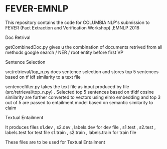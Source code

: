 # FEVER-EMNLP
This repository contains the code for COLUMBIA NLP's submission to FEVER (Fact Extraction and Verification Workshop) ,EMNLP 2018

Doc Retrival

getCombinedDoc.py gives u the combination of documents retrived from all methods google search / NER / root entity before first VP


Sentence Selection

src/retrieval/top_n.py does sentence selection and stores top 5 sentences based on tf idf similarity to a text file

sentencefilter.py takes the text file as input produced by file (src/retrieval/top_n.py) . Selected top 5 sentences based on  tfidf cosine similarity  are further converted to vectors using  elmo embedding and top 3 out of 5 are passed to entailment model based on semantic similarity to claim


Textual Entailment

It produces files s1.dev , s2.dev , labels.dev for dev file , s1.test , s2.test , labels.test for test file
s1.train , s2.train , labels.train for train file

These files are to be used for Textual Entailment


